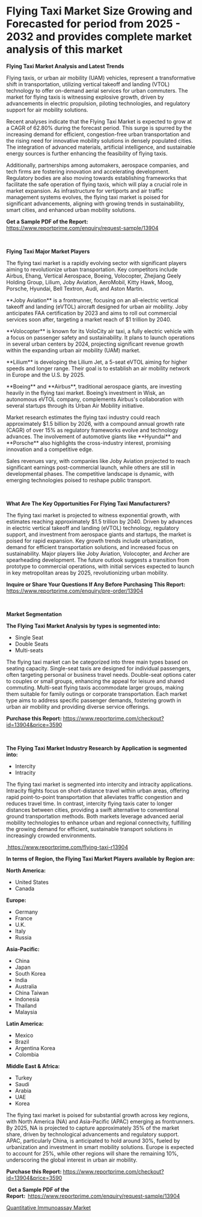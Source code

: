 <p><h1>Flying Taxi Market Size Growing and Forecasted for period from 2025 - 2032 and provides complete market analysis of this market</h1></p><p><strong>Flying Taxi Market Analysis and Latest Trends</strong></p>
<p><p>Flying taxis, or urban air mobility (UAM) vehicles, represent a transformative shift in transportation, utilizing vertical takeoff and landing (VTOL) technology to offer on-demand aerial services for urban commuters. The market for flying taxis is witnessing explosive growth, driven by advancements in electric propulsion, piloting technologies, and regulatory support for air mobility solutions.</p><p>Recent analyses indicate that the Flying Taxi Market is expected to grow at a CAGR of 62.80% during the forecast period. This surge is spurred by the increasing demand for efficient, congestion-free urban transportation and the rising need for innovative mobility solutions in densely populated cities. The integration of advanced materials, artificial intelligence, and sustainable energy sources is further enhancing the feasibility of flying taxis.</p><p>Additionally, partnerships among automakers, aerospace companies, and tech firms are fostering innovation and accelerating development. Regulatory bodies are also moving towards establishing frameworks that facilitate the safe operation of flying taxis, which will play a crucial role in market expansion. As infrastructure for vertiports and air traffic management systems evolves, the flying taxi market is poised for significant advancements, aligning with growing trends in sustainability, smart cities, and enhanced urban mobility solutions.</p></p>
<p><strong>Get a Sample PDF of the Report:&nbsp;</strong> <a href="https://www.reportprime.com/enquiry/request-sample/13904?utm_campaign=2333&utm_medium=2&utm_source=Github&utm_content=ia&utm_term=20032025&utm_id=flying-taxi">https://www.reportprime.com/enquiry/request-sample/13904</a></p>
<p>&nbsp;</p>
<p><strong>Flying Taxi Major Market Players</strong></p>
<p><p>The flying taxi market is a rapidly evolving sector with significant players aiming to revolutionize urban transportation. Key competitors include Airbus, Ehang, Vertical Aerospace, Boeing, Volocopter, Zhejiang Geely Holding Group, Lilium, Joby Aviation, AeroMobil, Kitty Hawk, Moog, Porsche, Hyundai, Bell Textron, Audi, and Aston Martin.</p><p>**Joby Aviation** is a frontrunner, focusing on an all-electric vertical takeoff and landing (eVTOL) aircraft designed for urban air mobility. Joby anticipates FAA certification by 2023 and aims to roll out commercial services soon after, targeting a market reach of $1 trillion by 2040.</p><p>**Volocopter** is known for its VoloCity air taxi, a fully electric vehicle with a focus on passenger safety and sustainability. It plans to launch operations in several urban centers by 2024, projecting significant revenue growth within the expanding urban air mobility (UAM) market.</p><p>**Lilium** is developing the Lilium Jet, a 5-seat eVTOL aiming for higher speeds and longer range. Their goal is to establish an air mobility network in Europe and the U.S. by 2025.</p><p>**Boeing** and **Airbus**, traditional aerospace giants, are investing heavily in the flying taxi market. Boeing’s investment in Wisk, an autonomous eVTOL company, complements Airbus's collaboration with several startups through its Urban Air Mobility initiative.</p><p>Market research estimates the flying taxi industry could reach approximately $1.5 billion by 2026, with a compound annual growth rate (CAGR) of over 15% as regulatory frameworks evolve and technology advances. The involvement of automotive giants like **Hyundai** and **Porsche** also highlights the cross-industry interest, promising innovation and a competitive edge.</p><p>Sales revenues vary, with companies like Joby Aviation projected to reach significant earnings post-commercial launch, while others are still in developmental phases. The competitive landscape is dynamic, with emerging technologies poised to reshape public transport.</p></p>
<p>&nbsp;</p>
<p><strong>What Are The Key Opportunities For Flying Taxi Manufacturers?</strong></p>
<p><p>The flying taxi market is projected to witness exponential growth, with estimates reaching approximately $1.5 trillion by 2040. Driven by advances in electric vertical takeoff and landing (eVTOL) technology, regulatory support, and investment from aerospace giants and startups, the market is poised for rapid expansion. Key growth trends include urbanization, demand for efficient transportation solutions, and increased focus on sustainability. Major players like Joby Aviation, Volocopter, and Archer are spearheading development. The future outlook suggests a transition from prototype to commercial operations, with initial services expected to launch in key metropolitan areas by 2025, revolutionizing urban mobility.</p></p>
<p><strong>Inquire or Share Your Questions If Any Before Purchasing This Report:</strong> <a href="https://www.reportprime.com/enquiry/pre-order/13904?utm_campaign=2333&utm_medium=2&utm_source=Github&utm_content=ia&utm_term=20032025&utm_id=flying-taxi">https://www.reportprime.com/enquiry/pre-order/13904</a></p>
<p>&nbsp;</p>
<p><strong>Market Segmentation</strong></p>
<p><strong>The Flying Taxi Market Analysis by types is segmented into:</strong></p>
<p><ul><li>Single Seat</li><li>Double Seats</li><li>Multi-seats</li></ul></p>
<p><p>The flying taxi market can be categorized into three main types based on seating capacity. Single-seat taxis are designed for individual passengers, often targeting personal or business travel needs. Double-seat options cater to couples or small groups, enhancing the appeal for leisure and shared commuting. Multi-seat flying taxis accommodate larger groups, making them suitable for family outings or corporate transportation. Each market type aims to address specific passenger demands, fostering growth in urban air mobility and providing diverse service offerings.</p></p>
<p><strong>Purchase this Report:&nbsp;</strong><a href="https://www.reportprime.com/checkout?id=13904&price=3590&utm_campaign=2333&utm_medium=2&utm_source=Github&utm_content=ia&utm_term=20032025&utm_id=flying-taxi">https://www.reportprime.com/checkout?id=13904&price=3590</a></p>
<p>&nbsp;</p>
<p><strong>The Flying Taxi Market Industry Research by Application is segmented into:</strong></p>
<p><ul><li>Intercity</li><li>Intracity</li></ul></p>
<p><p>The flying taxi market is segmented into intercity and intracity applications. Intracity flights focus on short-distance travel within urban areas, offering rapid point-to-point transportation that alleviates traffic congestion and reduces travel time. In contrast, intercity flying taxis cater to longer distances between cities, providing a swift alternative to conventional ground transportation methods. Both markets leverage advanced aerial mobility technologies to enhance urban and regional connectivity, fulfilling the growing demand for efficient, sustainable transport solutions in increasingly crowded environments.</p></p>
<p><a href="https://www.reportprime.com/flying-taxi-r13904?utm_campaign=2333&utm_medium=2&utm_source=Github&utm_content=ia&utm_term=20032025&utm_id=flying-taxi">&nbsp;https://www.reportprime.com/flying-taxi-r13904</a></p>
<p><strong>In terms of Region, the Flying Taxi Market Players available by Region are:</strong></p>
<p>
    <p> <strong> North America: </strong>
        <ul>
            <li>United States</li>
            <li>Canada</li>
        </ul>
        </p> 
    <p> <strong> Europe: </strong>
        <ul>
            <li>Germany</li>
            <li>France</li>
            <li>U.K.</li>
            <li>Italy</li>
            <li>Russia</li>
        </ul>
        </p> 
    <p> <strong> Asia-Pacific: </strong>
        <ul>
            <li>China</li>
            <li>Japan</li>
            <li>South Korea</li>
            <li>India</li>
            <li>Australia</li>
            <li>China Taiwan</li>
            <li>Indonesia</li>
            <li>Thailand</li>
            <li>Malaysia</li>
        </ul>
        </p> 
    <p> <strong> Latin America: </strong>
        <ul>
            <li>Mexico</li>
            <li>Brazil</li>
            <li>Argentina Korea</li>
            <li>Colombia</li>
        </ul>
        </p> 
    <p> <strong> Middle East & Africa: </strong>
        <ul>
            <li>Turkey</li>
            <li>Saudi</li>
            <li>Arabia</li>
            <li>UAE</li>
            <li>Korea</li>
        </ul>
    </p>
    </p>
<p><p>The flying taxi market is poised for substantial growth across key regions, with North America (NA) and Asia-Pacific (APAC) emerging as frontrunners. By 2025, NA is projected to capture approximately 35% of the market share, driven by technological advancements and regulatory support. APAC, particularly China, is anticipated to hold around 30%, fueled by urbanization and investment in smart mobility solutions. Europe is expected to account for 25%, while other regions will share the remaining 10%, underscoring the global interest in urban air mobility.</p></p>
<p><strong>Purchase this Report: </strong><a href="https://www.reportprime.com/checkout?id=13904&price=3590&utm_campaign=2333&utm_medium=2&utm_source=Github&utm_content=ia&utm_term=20032025&utm_id=flying-taxi">https://www.reportprime.com/checkout?id=13904&price=3590</a></p>
<p>&nbsp;<strong>Get a Sample PDF of the Report:&nbsp;&nbsp;</strong><a href="https://www.reportprime.com/enquiry/request-sample/13904?utm_campaign=2333&utm_medium=2&utm_source=Github&utm_content=ia&utm_term=20032025&utm_id=flying-taxi">https://www.reportprime.com/enquiry/request-sample/13904</a></p>
<p><strong></strong></p>
<p><p><a href="https://github.com/ChiragRP21/Market-Research-Report-List-7/blob/main/quantitative-immunoassay-market.md?utm_campaign=2333&utm_medium=2&utm_source=Github&utm_content=ia&utm_term=20032025&utm_id=flying-taxi">Quantitative Immunoassay Market</a></p></p>